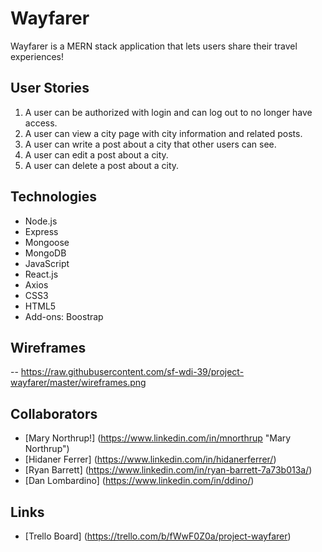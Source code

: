 # Wayfarer
Wayfarer is a MERN stack application that lets users share their travel experiences!

## User Stories
1. A user can be authorized with login and can log out to no longer have access.
2. A user can view a city page with city information and related posts.
3. A user can write a post about a city that other users can see.
4. A user can edit a post about a city.
5. A user can delete a post about a city.

## Technologies
- Node.js
- Express
- Mongoose
- MongoDB
- JavaScript
- React.js
- Axios
- CSS3
- HTML5
- Add-ons: Boostrap

## Wireframes
-- https://raw.githubusercontent.com/sf-wdi-39/project-wayfarer/master/wireframes.png

## Collaborators
- [Mary Northrup!] (https://www.linkedin.com/in/mnorthrup "Mary Northrup")
- [Hidaner Ferrer] (https://www.linkedin.com/in/hidanerferrer/)
- [Ryan Barrett] (https://www.linkedin.com/in/ryan-barrett-7a73b013a/)
- [Dan Lombardino] (https://www.linkedin.com/in/ddino/)

## Links

- [Trello Board] (https://trello.com/b/fWwF0Z0a/project-wayfarer)
